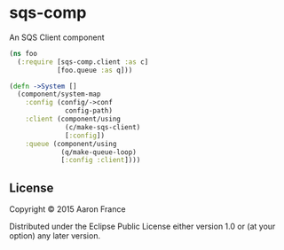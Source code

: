 # sqs-comp

An SQS Client component

```clojure
(ns foo
  (:require [sqs-comp.client :as c]
            [foo.queue :as q]))

(defn ->System []
  (component/system-map
    :config (config/->conf
              config-path)
    :client (component/using
              (c/make-sqs-client)
              [:config])
    :queue (component/using
             (q/make-queue-loop)
             [:config :client])))
```

## License

Copyright © 2015 Aaron France

Distributed under the Eclipse Public License either version 1.0 or (at
your option) any later version.
